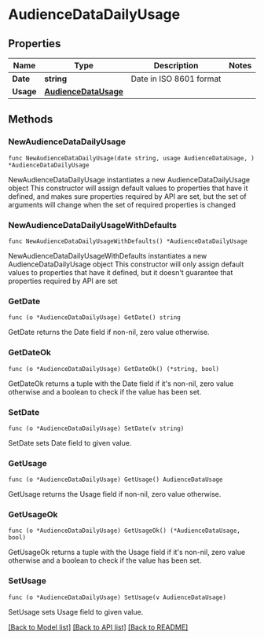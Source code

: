 # AudienceDataDailyUsage

## Properties

Name | Type | Description | Notes
------------ | ------------- | ------------- | -------------
**Date** | **string** | Date in ISO 8601 format | 
**Usage** | [**AudienceDataUsage**](AudienceDataUsage.md) |  | 

## Methods

### NewAudienceDataDailyUsage

`func NewAudienceDataDailyUsage(date string, usage AudienceDataUsage, ) *AudienceDataDailyUsage`

NewAudienceDataDailyUsage instantiates a new AudienceDataDailyUsage object
This constructor will assign default values to properties that have it defined,
and makes sure properties required by API are set, but the set of arguments
will change when the set of required properties is changed

### NewAudienceDataDailyUsageWithDefaults

`func NewAudienceDataDailyUsageWithDefaults() *AudienceDataDailyUsage`

NewAudienceDataDailyUsageWithDefaults instantiates a new AudienceDataDailyUsage object
This constructor will only assign default values to properties that have it defined,
but it doesn't guarantee that properties required by API are set

### GetDate

`func (o *AudienceDataDailyUsage) GetDate() string`

GetDate returns the Date field if non-nil, zero value otherwise.

### GetDateOk

`func (o *AudienceDataDailyUsage) GetDateOk() (*string, bool)`

GetDateOk returns a tuple with the Date field if it's non-nil, zero value otherwise
and a boolean to check if the value has been set.

### SetDate

`func (o *AudienceDataDailyUsage) SetDate(v string)`

SetDate sets Date field to given value.


### GetUsage

`func (o *AudienceDataDailyUsage) GetUsage() AudienceDataUsage`

GetUsage returns the Usage field if non-nil, zero value otherwise.

### GetUsageOk

`func (o *AudienceDataDailyUsage) GetUsageOk() (*AudienceDataUsage, bool)`

GetUsageOk returns a tuple with the Usage field if it's non-nil, zero value otherwise
and a boolean to check if the value has been set.

### SetUsage

`func (o *AudienceDataDailyUsage) SetUsage(v AudienceDataUsage)`

SetUsage sets Usage field to given value.



[[Back to Model list]](../README.md#documentation-for-models) [[Back to API list]](../README.md#documentation-for-api-endpoints) [[Back to README]](../README.md)


